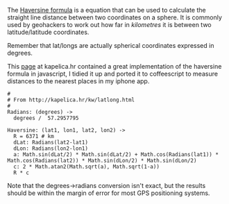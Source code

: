 The [Haversine formula](http://en.wikipedia.org/wiki/Haversine_formula) is a equation that can be used to calculate the straight line distance between two coordinates on a sphere. It is commonly used by geohackers to work out how far in *kilometres* it is between two latitude/latitude coordinates.

Remember that lat/longs are actually spherical coordinates expressed in degrees.

This [page](http://kapelica.hr/kw/latlong.html) at kapelica.hr contained a great implementation of the haversine formula in javascript, I tidied it up and ported it to coffeescript to measure distances to the nearest places in my iphone app.

    #
    # From http://kapelica.hr/kw/latlong.html
    #
    Radians: (degrees) ->
      degrees /  57.2957795
  
    Haversine: (lat1, lon1, lat2, lon2) ->
      R = 6371 # km
      dLat: Radians(lat2-lat1)
      dLon: Radians(lon2-lon1)
      a: Math.sin(dLat/2) * Math.sin(dLat/2) + Math.cos(Radians(lat1)) * Math.cos(Radians(lat2)) * Math.sin(dLon/2) * Math.sin(dLon/2)
      c: 2 * Math.atan2(Math.sqrt(a), Math.sqrt(1-a))
      R * c

Note that the degrees->radians conversion isn't exact, but the results should be within the margin of error for most GPS positioning systems.